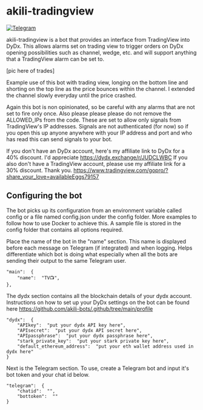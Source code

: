 # akili-tradingview

  

[![Telegram](https://badges.aleen42.com/src/telegram.svg)](https://t.me/+9F0CZj8emLc2YTY0)

  

akili-tradingview is a bot that provides an interface from TradingView into DyDx. This allows alarms set on trading view to trigger orders on DyDx opening possibilities such as channel, wedge, etc. and will support anything that a TradingView alarm can be set to.

[pic here of trades]

Example use of this bot with trading view, longing on the bottom line and shorting on the top line as the price bounces within the channel. I extended the channel slowly everyday until the price crashed.

Again this bot is non opinionated, so be careful with any alarms that are not set to fire only once. Also please please please do not remove the ALLOWED_IPs from the code. These are set to allow only signals from TradingView's IP addresses. Signals are not authenticated (for now) so if you open this up anyone anywhere with your IP address and port and who has read this can send signals to your bot.

If you don't have an DyDx account, here's my affiliate link to DyDx for a 40% discount. I'd appreciate https://dydx.exchange/r/JUDCLWBC
If you also don't have a TradingView account, please use my affiliate link for a 30% discount. Thank you. https://www.tradingview.com/gopro/?share_your_love=availableEggs79157 

## Configuring the bot
The bot picks up its configuration from an environment variable called config or a file named config.json under the config folder. More examples to follow how to use Docker to achieve this. A sample file is stored in the config folder that contains all options required.

Place the name of the bot in the "name" section. This name  is displayed before each message on Telegram (if integrated) and when logging. Helps differentiate which bot is doing what especially when all the bots are sending their output to the same Telegram user.
```
"main":  {
	"name":  "TV📺",
},
```
The dydx section contains all the blockchain details of your dydx account. Instructions on how to set up your DyDx settings on the bot can be found here https://github.com/akili-bots/.github/tree/main/profile
```
"dydx":  {
	"APIkey":  "put your dydx API key here",
	"APIsecret":  "put your dydx API secret here",
	"APIpassphrase":  "put your dydx passphrase here",
	"stark_private_key":  "put your stark private key here",
	"default_ethereum_address":  "put your eth wallet address used in dydx here"
}
```
Next is the Telegram section. To use, create a Telegram bot and input it's bot token and your chat id below.
```
"telegram":  {
	"chatid":  "",
	"bottoken":  ""
}
```
